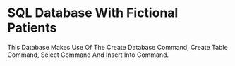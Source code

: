 # SQL Database With Fictional Patients
 This Database Makes Use Of The Create Database Command, Create Table Command, Select Command And Insert Into Command.
